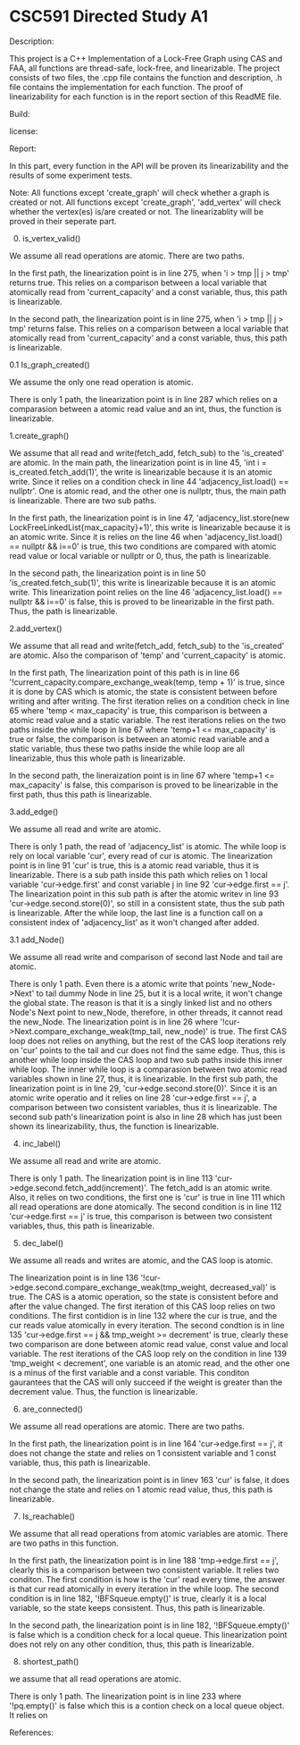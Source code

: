 # CSC591 Directed Study A1

Description:

This project is a C++ Implementation of a Lock-Free Graph using CAS and FAA, all functions are thread-safe, lock-free, and linearizable. The project consists of two files, the .cpp file contains the function and description, .h file contains the implementation for each function. The proof of linearizability for each function is in the report section of this ReadME file.


Build:


license:


Report:

In this part, every function in the API will be proven its linearizability and the results of some experiment tests.

Note: All functions except 'create_graph' will check whether a graph is created or not. All functions except 'create_graph', 'add_vertex' will check whether the vertex(es) is/are created or not. The linearizablity will be proved in their seperate part. 

0. is_vertex_valid()

We assume all read operations are atomic. There are two paths.

In the first path, the linearization point is in line 275, when 'i > tmp || j > tmp' returns true. This relies on a comparison between a local variable that atomically read from 'current_capacity' and a const variable, thus, this path is linearizable. 

In the second path, the linearization point is in line 275, when 'i > tmp || j > tmp' returns false. This relies on a comparison between a local variable that atomically read from 'current_capacity' and a const variable, thus, this path is linearizable. 


0.1 Is_graph_created()

We assume the only one read operation is atomic.

There is only 1 path, the linearization point is in line 287 which relies on a comparasion between a atomic read value and an int, thus, the function is linearizable. 


1.create_graph()

We assume that all read and write(fetch_add, fetch_sub) to the 'is_created' are atomic. In the main path, the linearization point is in line 45, 'int i = is_created.fetch_add(1)', the write is linearizable because it is an atomic write. Since it relies on a condition check in line 44 'adjacency_list.load() == nullptr'. One is atomic read, and the other one is nullptr, thus, the main path is linearizable. There are two sub paths.

In the first path, the linearization point is in line 47, 'adjacency_list.store(new LockFreeLinkedList{max_capacity}+1)', this write is linearizable because it is an atomic write. Since it is relies on the line 46 when 'adjacency_list.load() == nullptr && i==0' is true, this two conditions are compared with atomic read value or local variable or nullptr or 0, thus, the path is linearizable. 

In the second path, the linearization point is in line 50 'is_created.fetch_sub(1)', this write is linearizable because it is an atomic write. This linearization point relies on the line 46 'adjacency_list.load() == nullptr && i==0' is false, this is proved to be linearizable in the first path. Thus, the path is linearizable.


2.add_vertex()

We assume that all read and write(fetch_add, fetch_sub) to the 'is_created' are atomic. Also the comparison of 'temp' and 'current_capacity' is atomic. 

In the first path, The linearization point of this path is in line 66 '!current_capacity.compare_exchange_weak(temp, temp + 1)' is true, since it is done by CAS which is atomic, the state is consistent between before writing and after writing. The first iteration relies on a condition check in line 65 where 'temp < max_capacity' is true, this comparison is between a atomic read value and a static variable. The rest iterations relies on the two paths inside the while loop in line 67 where 'temp+1 <= max_capacity' is true or false, the comparison is between an atomic read variable and a static variable, thus these two paths inside the while loop are all linearizable, thus this whole path is linearizable.

In the second path, the lineraization point is in line 67 where 'temp+1 <= max_capacity' is false, this comparison is proved to be linearizable in the first path, thus this path is linearizable. 


3.add_edge()

We assume all read and write are atomic. 

There is only 1 path, the read of 'adjacency_list' is atomic. The while loop is rely on local variable 'cur', every read of cur is atomic. The linearization point is in line 91 'cur' is true, this is a atomic read variable, thus it is linearizable. There is a sub path inside this path which relies on 1 local variable 'cur->edge.first' and const variable j in line 92 'cur->edge.first == j'. The linearization point in this sub path is after the atomic writev in line 93 'cur->edge.second.store(0)', so still in a consistent state, thus the sub path is linearizable. After the while loop, the last line is a function call on a consistent index of 'adjacency_list' as it won't changed after added.


3.1 add_Node()

We assume all read write and comparison of second last Node and tail are atomic.

There is only 1 path. Even there is a atomic write that points 'new_Node->Next' to tail dummy Node in line 25, but it is a local write, it won't change the global state. The reason is that it is a singly linked list and no others Node's Next point to new_Node, therefore, in other threads, it cannot read the new_Node. The linearization point is in line 26 where '!cur->Next.compare_exchange_weak(tmp_tail, new_node)' is true. The first CAS loop does not relies on anything, but the rest of the CAS loop iterations rely on 'cur' points to the tail and cur does not find the same edge. Thus, this is another while loop inside the CAS loop and two sub paths inside this inner while loop. The inner while loop is a comparasion between two atomic read variables shown in line 27, thus, it is linearizable. In the first sub path, the linearization point is in line 29, 'cur->edge.second.store(0)'. Since it is an atomic write operatio and it relies on line 28 'cur->edge.first == j', a comparison between two consistent variables, thus it is linearizable. The second sub path's linearization point is also in line 28 which has just been shown its linearizability, thus, the function is linearizable. 


4. inc_label()

We assume all read and write are atomic. 

There is only 1 path. The linearization point is in line 113 'cur->edge.second.fetch_add(increment)'. The fetch_add is an atomic write. Also, it relies on two conditions, the first one is 'cur' is true in line 111 which all read operations are done atomically. The second condition is in line 112 'cur->edge.first == j' is true, this comparison is between two consistent variables, thus, this path is linearizable.


5. dec_label()

We assume all reads and writes  are atomic, and the CAS loop is atomic.

The linearization point is in line 136 '!cur->edge.second.compare_exchange_weak(tmp_weight, decreased_val)' is true. The CAS is a atomic operation, so the state is consistent before and after the value changed. The first iteration of this CAS loop relies on two conditions. The first contidion is in line 132 where the cur is true, and the cur reads value atomically in every iteration. The second condtion is in line 135 'cur->edge.first == j && tmp_weight >= decrement' is true, clearly these two comparison are done between atomic read value, const value and local variable. The rest iterations of the CAS loop rely on the condition in line 139 'tmp_weight < decrement', one variable is an atomic read, and the other one is a minus of the first variable and a const variable. This conditon gaurantees that  the CAS will only succeed if the weight is greater than the decrement value. Thus, the function is linearizable. 


6. are_connected()

We assume all read operations are atomic. There are two paths.

In the first path, the linearization point is in line 164 'cur->edge.first == j', it does not change the state and relies on 1 consistent variable and 1 const variable, thus, this path is linearizable.

In the second path, the linearization point is in linev 163 'cur' is false, it does not change the state and relies on 1 atomic read value, thus, this path is linearizable. 


7. Is_reachable()

We assume that all read operations from atomic variables are atomic. There are two paths in this function.

In the first path, the linearization point is in line 188 'tmp->edge.first == j', clearly this is a comparison between two consistent variable. It relies two conditon. The first condition is how is the 'cur' read every time, the answer is that cur read atomically in every iteration in the while loop. The second condition is in line 182, '!BFSqueue.empty()' is true, clearly it is a local variable, so the state keeps consistent. Thus, this path is linearizable.

In the second path, the linearization point is in line 182, '!BFSqueue.empty()' is false which is a condition check for a local queue. This linearization point does not rely on any other condition, thus, this path is linearizable. 


8. shortest_path()

we assume that all read operations are atomic. 

There is only 1 path. The linearization point is in line 233 where '!pq.empty()' is false which this is a contion check on a local queue object. It relies on 






References:
